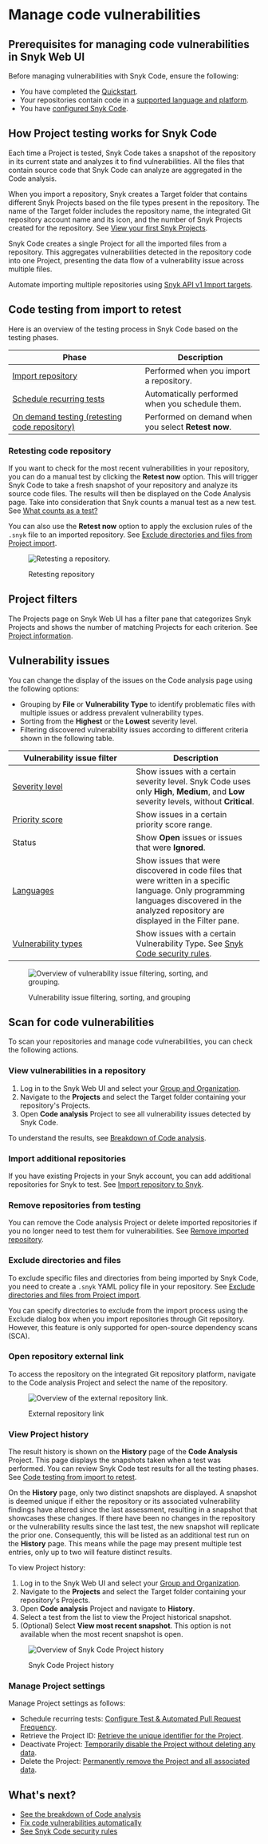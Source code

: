 # Manage code vulnerabilities

## Prerequisites for managing code vulnerabilities in Snyk Web UI&#x20;

Before managing vulnerabilities with Snyk Code, ensure the following:

* You have completed the [Quickstart](../../../getting-started/quickstart/).
* Your repositories contain code in a [supported language and platform](../../../getting-started/supported-languages-frameworks-and-feature-availability-overview/).&#x20;
* You have [configured Snyk Code](../configure-snyk-code.md).

## How Project testing works for Snyk Code

Each time a Project is tested, Snyk Code takes a snapshot of the repository in its current state and analyzes it to find vulnerabilities.  All the files that contain source code that Snyk Code can analyze are aggregated in the Code analysis.

When you import a repository, Snyk creates a Target folder that contains different Snyk Projects based on the file types present in the repository. The name of the Target folder includes the repository name, the integrated Git repository account name and its icon, and the number of Snyk Projects created for the repository. See [View your first Snyk Projects](../../../implement-snyk/walkthrough-code-repository-projects/view-your-first-snyk-projects.md).

Snyk Code creates a single Project for all the imported files from a repository. This aggregates vulnerabilities detected in the repository code into one Project, presenting the data flow of a vulnerability issue across multiple files.

Automate importing multiple repositories using [Snyk API v1 Import targets](https://snyk.docs.apiary.io/#reference/import-projects/import/import-targets).

## Code testing from import to retest

Here is an overview of the testing process in Snyk Code based on the testing phases.

<table><thead><tr><th width="250">Phase</th><th>Description</th></tr></thead><tbody><tr><td><a href="../import-project-with-snyk-code.md">Import repository</a></td><td>Performed when you import a repository.</td></tr><tr><td><a href="../../../snyk-admin/snyk-projects/view-and-edit-project-settings.md">Schedule recurring tests</a></td><td>Automatically performed when you schedule them.</td></tr><tr><td><a href="./#retesting-code-repository">On demand testing (retesting code repository)</a></td><td>Performed on demand when you select <strong>Retest now</strong>.</td></tr></tbody></table>

### Retesting code repository

If you want to check for the most recent vulnerabilities in your repository, you can do a manual test by clicking the **Retest now** option. This will trigger Snyk Code to take a fresh snapshot of your repository and analyze its source code files. The results will then be displayed on the Code Analysis page. Take into consideration that Snyk counts a manual test as a new test. See [What counts as a test?](../../../working-with-snyk/what-counts-as-a-test.md)

You can also use the **Retest now** option to apply the exclusion rules of the `.snyk` file to an imported repository. See [Exclude directories and files from Project import](../../import-project-repository/exclude-directories-and-files-from-project-import.md).

<figure><img src="../../../.gitbook/assets/Retest Code.png" alt="Retesting a repository."><figcaption><p>Retesting repository </p></figcaption></figure>

## Project filters

The Projects page on Snyk Web UI has a filter pane that categorizes Snyk Projects and shows the number of matching Projects for each criterion. See [Project information](../../../snyk-admin/snyk-projects/project-information.md).

## Vulnerability issues

You can change the display of the issues on the Code analysis page using the following options:

* Grouping by **File** or **Vulnerability Type** to identify problematic files with multiple issues or address prevalent vulnerability types.
* Sorting from the **Highest** or the **Lowest** severity level.
* Filtering discovered vulnerability issues according to different criteria shown in the following table.&#x20;

<table><thead><tr><th width="232">Vulnerability issue filter</th><th>Description</th></tr></thead><tbody><tr><td><a href="../../../manage-risk/prioritize-your-issues/severity-levels.md">Severity level</a></td><td>Show issues with a certain severity level. Snyk Code uses only <strong>High</strong>, <strong>Medium</strong>, and <strong>Low</strong> severity levels, without <strong>Critical</strong>. </td></tr><tr><td><a href="../../../scan-with-snyk/find-and-manage-priority-issues/priority-score.md#calculation-of-priority-score">Priority score</a></td><td>Show issues in a certain priority score range.</td></tr><tr><td>Status</td><td>Show <strong>Open</strong> issues or issues that were <strong>Ignored</strong>.</td></tr><tr><td><a href="../../../getting-started/supported-languages-frameworks-and-feature-availability-overview/">Languages</a></td><td>Show issues that were discovered in code files that were written in a specific language. Only programming languages discovered in the analyzed repository are displayed in the Filter pane.</td></tr><tr><td><a href="../snyk-code-security-rules/">Vulnerability types</a></td><td>Show issues with a certain Vulnerability Type. See <a href="../snyk-code-security-rules/">Snyk Code security rules</a>.</td></tr></tbody></table>

<figure><img src="../../../.gitbook/assets/Vulnerability issues.png" alt="Overview of vulnerability issue filtering, sorting, and grouping."><figcaption><p>Vulnerability issue filtering, sorting, and grouping</p></figcaption></figure>

## **Scan for code vulnerabilities**

To scan your repositories and manage code vulnerabilities, you can check the following actions.

### View vulnerabilities in a repository

1. Log in to the Snyk Web UI and select your [Group and Organization](../../../snyk-admin/groups-and-organizations/).
2. Navigate to the **Projects** and select the Target folder containing your repository's Projects.
3. Open **Code analysis** Project to see all vulnerability issues detected by Snyk Code.

To understand the results, see [Breakdown of Code analysis](breakdown-of-code-analysis.md).&#x20;

### Import additional repositories

If you have existing Projects in your Snyk account, you can add additional repositories for Snyk to test. See [Import repository to Snyk](../import-project-with-snyk-code.md#import-repository-to-snyk).

### Remove repositories from testing

You can remove the Code analysis Project or delete imported repositories if you no longer need to test them for vulnerabilities. See [Remove imported repository](../../import-project-repository/remove-imported-repository-from-a-project.md).

### Exclude directories and files

To exclude specific files and directories from being imported by Snyk Code, you need to create a `.snyk` YAML policy file in your repository. See [Exclude directories and files from Project import](../../import-project-repository/exclude-directories-and-files-from-project-import.md).

You can specify directories to exclude from the import process using the Exclude dialog box when you import repositories through Git repository. However, this feature is only supported for open-source dependency scans (SCA).

### Open repository external link&#x20;

To access the repository on the integrated Git repository platform, navigate to the Code analysis Project and select the name of the repository.

<figure><img src="../../../.gitbook/assets/Open repository external link.png" alt="Overview of the external repository link."><figcaption><p>External repository link</p></figcaption></figure>

### View Project history

The result history is shown on the **History** page of the **Code Analysis** Project. This page displays the snapshots taken when a test was performed. You can review Snyk Code test results for all the testing phases. See [Code testing from import to retest](./#code-testing-from-import-to-retest).

On the **History** page, only two distinct snapshots are displayed. A snapshot is deemed unique if either the repository or its associated vulnerability findings have altered since the last assessment, resulting in a snapshot that showcases these changes. If there have been no changes in the repository or the vulnerability results since the last test, the new snapshot will replicate the prior one. Consequently, this will be listed as an additional test run on the **History** page. This means while the page may present multiple test entries, only up to two will feature distinct results.

To view Project history:

1. Log in to the Snyk Web UI and select your [Group and Organization](../../../snyk-admin/groups-and-organizations/).
2. Navigate to the **Projects** and select the Target folder containing your repository's Projects.
3. Open **Code analysis** Project and navigate to **History**.
4. Select a test from the list to view the Project historical snapshot.
5. (Optional) Select **View most recent snapshot**. This option is not available when the most recent snapshot is open.

<figure><img src="../../../.gitbook/assets/Project history.png" alt="Overview of Snyk Code Project history"><figcaption><p>Snyk Code Project history</p></figcaption></figure>

### Manage Project settings

Manage Project settings as follows:

* Schedule recurring tests: [Configure Test & Automated Pull Request Frequency](../../../snyk-admin/snyk-projects/#test-frequency-settings).
* Retrieve the Project ID: [Retrieve the unique identifier for the Project](../../../snyk-admin/snyk-projects/#project).
* Deactivate Project: [Temporarily disable the Project without deleting any data](../../../snyk-admin/snyk-projects/#delete-activate-or-deactivate).
* Delete the Project: [Permanently remove the Project and all associated data](../../../snyk-admin/snyk-projects/#delete-activate-or-deactivate).

## What's next?

* [See the breakdown of Code analysis](breakdown-of-code-analysis.md)
* [Fix code vulnerabilities automatically](fix-code-vulnerabilities-automatically.md)
* [See Snyk Code security rules](../snyk-code-security-rules/)
